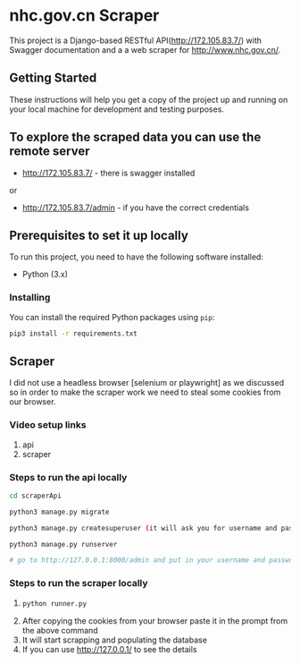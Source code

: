 # nhc.gov.cn Scraper

This project is a Django-based RESTful API(http://172.105.83.7/) with Swagger documentation and a a web scraper for http://www.nhc.gov.cn/. 



## Getting Started

These instructions will help you get a copy of the project up and running on your local machine for development and testing purposes.

## To explore the scraped data you can use the remote server

- http://172.105.83.7/ - there is swagger installed

or

- http://172.105.83.7/admin - if you have the correct credentials

## Prerequisites to set it up locally

To run this project, you need to have the following software installed:

- Python (3.x)

### Installing

You can install the required Python packages using `pip`:

```bash
pip3 install -r requirements.txt
```


## Scraper

I did not use a headless browser [selenium or playwright] as we discussed so in order to make the scraper work we need to steal some cookies from our browser.

### Video setup links

1. api
2. scraper

### Steps to run the api locally

```bash
cd scraperApi

python3 manage.py migrate

python3 manage.py createsuperuser (it will ask you for username and password)

python3 manage.py runserver

# go to http://127.0.0.1:8000/admin and put in your username and password to see the dashboard
```


### Steps to run the scraper locally

 1. ```py
    python runner.py
    ```
2. After copying the cookies from your browser paste it in the prompt from the above command
3. It will start scrapping and populating the database
4. If you can use http://127.0.0.1/ to see the details
